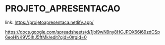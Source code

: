 # PROJETO_APRESENTACAO


link: https://projetoapresentaca.netlify.app/

https://docs.google.com/spreadsheets/d/1jbI9wN9ny8HCJPOX66i69zdCSp6eoHNK9V5IhJ5ftMk/edit?gid=0#gid=0
